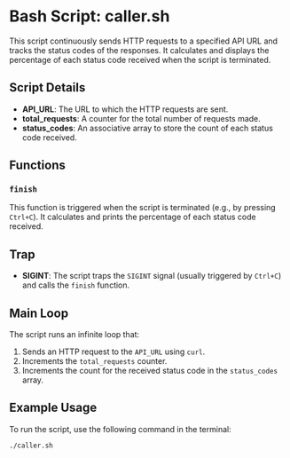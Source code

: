 # Bash Script: caller.sh

This script continuously sends HTTP requests to a specified API URL and tracks the status codes of the responses. It calculates and displays the percentage of each status code received when the script is terminated.

## Script Details

- **API_URL**: The URL to which the HTTP requests are sent.
- **total_requests**: A counter for the total number of requests made.
- **status_codes**: An associative array to store the count of each status code received.

## Functions

### `finish`
This function is triggered when the script is terminated (e.g., by pressing `Ctrl+C`). It calculates and prints the percentage of each status code received.

## Trap

- **SIGINT**: The script traps the `SIGINT` signal (usually triggered by `Ctrl+C`) and calls the `finish` function.

## Main Loop

The script runs an infinite loop that:
1. Sends an HTTP request to the `API_URL` using `curl`.
2. Increments the `total_requests` counter.
3. Increments the count for the received status code in the `status_codes` array.

## Example Usage

To run the script, use the following command in the terminal:

```bash
./caller.sh
